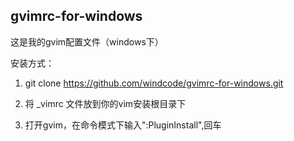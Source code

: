 ## gvimrc-for-windows
这是我的gvim配置文件（windows下）

安装方式：

1. git clone https://github.com/windcode/gvimrc-for-windows.git

2. 将 _vimrc 文件放到你的vim安装根目录下

3. 打开gvim，在命令模式下输入":PluginInstall",回车

